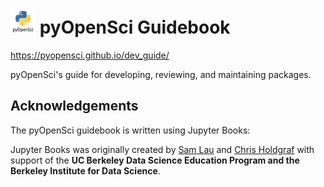 # <img src="content/images/logo/logo.png" width=40 /> pyOpenSci Guidebook

https://pyopensci.github.io/dev_guide/

pyOpenSci's guide for developing, reviewing, and maintaining packages. 

## Acknowledgements
The pyOpenSci guidebook is written using Jupyter Books:

Jupyter Books was originally created by [Sam Lau][sam] and [Chris Holdgraf][chris]
with support of the **UC Berkeley Data Science Education Program and the Berkeley
Institute for Data Science**.

[sam]: http://www.samlau.me/
[chris]: https://predictablynoisy.com
